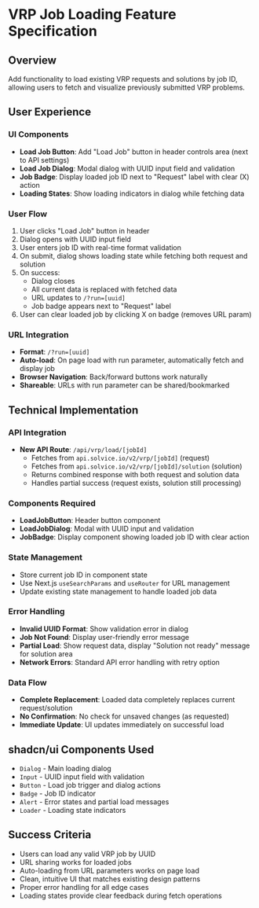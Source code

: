 # VRP Job Loading Feature Specification

## Overview
Add functionality to load existing VRP requests and solutions by job ID, allowing users to fetch and visualize previously submitted VRP problems.

## User Experience

### UI Components
- **Load Job Button**: Add "Load Job" button in header controls area (next to API settings)
- **Load Job Dialog**: Modal dialog with UUID input field and validation
- **Job Badge**: Display loaded job ID next to "Request" label with clear (X) action
- **Loading States**: Show loading indicators in dialog while fetching data

### User Flow
1. User clicks "Load Job" button in header
2. Dialog opens with UUID input field
3. User enters job ID with real-time format validation
4. On submit, dialog shows loading state while fetching both request and solution
5. On success:
   - Dialog closes
   - All current data is replaced with fetched data
   - URL updates to `/?run=[uuid]`
   - Job badge appears next to "Request" label
6. User can clear loaded job by clicking X on badge (removes URL param)

### URL Integration
- **Format**: `/?run=[uuid]`
- **Auto-load**: On page load with run parameter, automatically fetch and display job
- **Browser Navigation**: Back/forward buttons work naturally
- **Shareable**: URLs with run parameter can be shared/bookmarked

## Technical Implementation

### API Integration
- **New API Route**: `/api/vrp/load/[jobId]`
  - Fetches from `api.solvice.io/v2/vrp/[jobId]` (request)
  - Fetches from `api.solvice.io/v2/vrp/[jobId]/solution` (solution)
  - Returns combined response with both request and solution data
  - Handles partial success (request exists, solution still processing)

### Components Required
- **LoadJobButton**: Header button component
- **LoadJobDialog**: Modal with UUID input and validation
- **JobBadge**: Display component showing loaded job ID with clear action

### State Management
- Store current job ID in component state
- Use Next.js `useSearchParams` and `useRouter` for URL management
- Update existing state management to handle loaded job data

### Error Handling
- **Invalid UUID Format**: Show validation error in dialog
- **Job Not Found**: Display user-friendly error message
- **Partial Load**: Show request data, display "Solution not ready" message for solution area
- **Network Errors**: Standard API error handling with retry option

### Data Flow
- **Complete Replacement**: Loaded data completely replaces current request/solution
- **No Confirmation**: No check for unsaved changes (as requested)
- **Immediate Update**: UI updates immediately on successful load

## shadcn/ui Components Used
- `Dialog` - Main loading dialog
- `Input` - UUID input field with validation
- `Button` - Load job trigger and dialog actions
- `Badge` - Job ID indicator
- `Alert` - Error states and partial load messages
- `Loader` - Loading state indicators

## Success Criteria
- Users can load any valid VRP job by UUID
- URL sharing works for loaded jobs
- Auto-loading from URL parameters works on page load
- Clean, intuitive UI that matches existing design patterns
- Proper error handling for all edge cases
- Loading states provide clear feedback during fetch operations